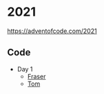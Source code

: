 # 2021

https://adventofcode.com/2021

## Code

- Day 1
  - [Fraser](fraser/day-1)
  - [Tom](tomp/day-1)